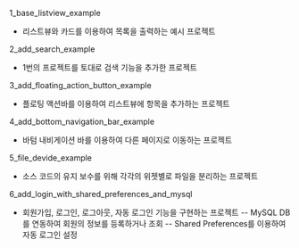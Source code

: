 1_base_listview_example
- 리스트뷰와 카드를 이용하여 목록을 출력하는 예시 프로젝트

2_add_search_example
- 1번의 프로젝트를 토대로 검색 기능을 추가한 프로젝트

3_add_floating_action_button_example
- 플로팅 액션바를 이용하여 리스트뷰에 항목을 추가하는 프로젝트

4_add_bottom_navigation_bar_example
- 바텀 내비게이션 바를 이용하여 다른 페이지로 이동하는 프로젝트

5_file_devide_example
- 소스 코드의 유지 보수를 위해 각각의 위젯별로 파일을 분리하는 프로젝트

6_add_login_with_shared_preferences_and_mysql
- 회원가입, 로그인, 로그아웃, 자동 로그인 기능을 구현하는 프로젝트
-- MySQL DB를 연동하여 회원의 정보를 등록하거나 조회
-- Shared Preferences를 이용하여 자동 로그인 설정
